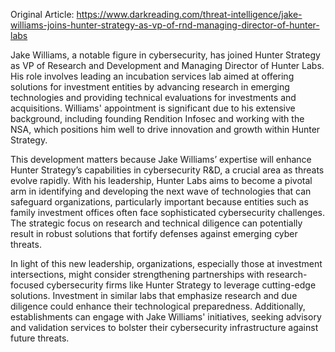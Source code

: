 Original Article: https://www.darkreading.com/threat-intelligence/jake-williams-joins-hunter-strategy-as-vp-of-rnd-managing-director-of-hunter-labs

Jake Williams, a notable figure in cybersecurity, has joined Hunter Strategy as VP of Research and Development and Managing Director of Hunter Labs. His role involves leading an incubation services lab aimed at offering solutions for investment entities by advancing research in emerging technologies and providing technical evaluations for investments and acquisitions. Williams' appointment is significant due to his extensive background, including founding Rendition Infosec and working with the NSA, which positions him well to drive innovation and growth within Hunter Strategy.

This development matters because Jake Williams’ expertise will enhance Hunter Strategy’s capabilities in cybersecurity R&D, a crucial area as threats evolve rapidly. With his leadership, Hunter Labs aims to become a pivotal arm in identifying and developing the next wave of technologies that can safeguard organizations, particularly important because entities such as family investment offices often face sophisticated cybersecurity challenges. The strategic focus on research and technical diligence can potentially result in robust solutions that fortify defenses against emerging cyber threats.

In light of this new leadership, organizations, especially those at investment intersections, might consider strengthening partnerships with research-focused cybersecurity firms like Hunter Strategy to leverage cutting-edge solutions. Investment in similar labs that emphasize research and due diligence could enhance their technological preparedness. Additionally, establishments can engage with Jake Williams' initiatives, seeking advisory and validation services to bolster their cybersecurity infrastructure against future threats.